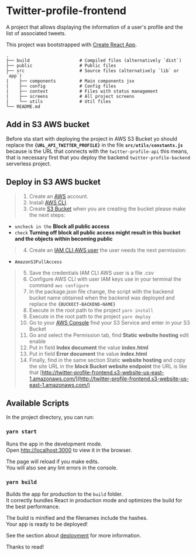 # Twitter-profile-frontend

A project that allows displaying the information of a user's profile and the list of associated tweets.

This project was bootstrapped with [Create React App](https://github.com/facebook/create-react-app).


    .
    ├── build                   # Compiled files (alternatively `dist`)
    ├── public                  # Public files
    ├── src                     # Source files (alternatively `lib` or `app`)
    |    ├── components         # Main components jsx
    |    ├── config             # Config files
    |    ├── context            # Files with status management
    |    ├── screens            # All project screens
    |    └── utils              # Util files
    └── README.md

## Add in S3 AWS bucket

Before sta start with deploying the project in AWS S3 Bucket yo should replace the **`{URL_API_TWITTER_PROFILE}`** in the file **`src/utils/constants.js`** because is the URL that connects with the `twitter-profile-api` this means, that is necessary first that you deploy the backend `twitter-profile-backend` serverless project.

## Deploy in S3 AWS bucket

> 1.   Create an [AWS](https://aws.amazon.com/free/) account.
> 2.   Install [AWS CLI]( https://aws.amazon.com/cli/).
> 3.   Create [S3 Bucket](https://docs.aws.amazon.com/es_es/AmazonS3/latest/userguide/creating-bucket.html) when you are creating the bucket please make the next steps:
-  `uncheck in the` **Block all public access**
-  `check` **Turning off block all public access might result in this bucket and the objects within becoming public**
> 4.   Create an [IAM CLI AWS user](https://docs.aws.amazon.com/IAM/latest/UserGuide/id_users_create.html#id_users_create_cliwpsapi) the user needs the next permission:
- `AmazonS3FullAccess`
> 5.   Save the credentials IAM CLI AWS user is a file .csv
> 6.   Configure AWS CLI with user IAM keys use in your terminal the command `aws configure`
> 7.   In the package.json file change, the script with the backend bucket name obtained when the backend was deployed and replace the **`{BUCKECT-BACKEND-NAME}`**
> 8.   Execute in the root path to the project `yarn install`
> 9.   Execute in the root path to the project `yarn deploy`
> 10.  Go to your [AWS Console](https://console.aws.amazon.com/console/) find your S3 Service and enter in your S3 Bucket
> 11.  Go and select the Permission tab, find **Static website hosting** edit enable
> 12.  Put in field **Index document** the value **index.html**
> 13.  Put in field **Error document** the value **index.html**
> 14.  Finally, find in the same section Static **website hosting** and copy the site URL in the **block Bucket website endpoint** the URL is like that [http://twitter-profile-frontend.s3-website-us-east-1.amazonaws.com/](http://twitter-profile-frontend.s3-website-us-east-1.amazonaws.com/)

## Available Scripts

In the project directory, you can run:

### `yarn start`

Runs the app in the development mode.\
Open [http://localhost:3000](http://localhost:3000) to view it in the browser.

The page will reload if you make edits.\
You will also see any lint errors in the console.

### `yarn build`

Builds the app for production to the `build` folder.\
It correctly bundles React in production mode and optimizes the build for the best performance.

The build is minified and the filenames include the hashes.\
Your app is ready to be deployed!

See the section about [deployment](https://facebook.github.io/create-react-app/docs/deployment) for more information.

Thanks to read!